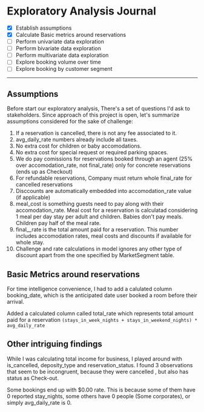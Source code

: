 # Exploratory Analysis Journal

- [x] Establish assumptions
- [x] Calculate Basic metrics around reservations
- [ ] Perform univariate data exploration
- [ ] Perform bivariate data exploration
- [ ] Perform multivariate data exploration
- [ ] Explore booking volume over time
- [ ] Explore booking by customer segment

---


## Assumptions

Before start our exploratory analysis, There's a set of questions I'd ask to stakeholders. Since approach of this project is open, let's summarize assumptions considered for the sake of challenge:

1. If a reservation is cancelled, there is not any fee associated to it.
2. avg_daily_rate numbers already include all taxes.
3. No extra cost for children or baby accomodations.
4. No extra cost for special request or required parking spaces.
5. We do pay comissions for reservations booked through an agent (25% over accomodation_rate, not final_rate) only for concrete reservations (ends up as Checkout)
6. For refundable reservations, Company must return whole final_rate for cancelled reservations
7. Disccounts are automatically embedded into accomodation_rate value (if applicable)
8. meal_cost is something guests need to pay along with their accomodation_rate. Meal cost for a reservation is calculatad considering 1 meal per day stay per adult and children. Babies don't pay meals. Children pay half of the meal rate.
9. final__rate is the total amount paid for a reservation. This number includes accomodation rates, meal costs and discounts if available for whole stay.
10. Challenge and rate calculations in model ignores any other type of discount apart from the one specified by MarketSegment table.
 

## Basic Metrics around reservations

For time intelligence convenience, I had to add a calulated column booking_date, which is the anticipated date user booked a room before their arrival. 

Added a calculated column called total_rate which represents total amount paid for a reservation
    `(stays_in_week_nights + stays_in_weekend_nights) * avg_daily_rate`

## Other intriguing findings

While I was calculating total income for business, I played around with is_cancelled, deposity_type and reservation_status. I found 3 observations that seem to be incongruent, because they were cancelled , but also has status as Check-out. 

Some bookings end up with $0.00 rate. This is because some of them have 0 reported stay_nights, some others have 0 people (Some corporates), or simply avg_daily_rate is 0.